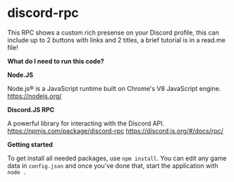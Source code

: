 # discord-rpc
This RPC shows a custom rich presense on your Discord profile, this can include up to 2 buttons with links and 2 titles, a brief tutorial is in a read.me file!

**What do I need to run this code?**

**Node.JS**

Node.js® is a JavaScript runtime built on Chrome's V8 JavaScript engine. https://nodejs.org/

**Discord.JS RPC**

A powerful library for interacting with the Discord API. https://npmjs.com/package/discord-rpc https://discord.js.org/#/docs/rpc/

**Getting started**

To get install all needed packages, use `npm install`. You can edit any game data in `config.json` and once you've done that, start the application with `node .`
